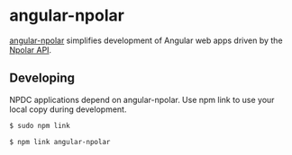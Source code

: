 # angular-npolar
 
[angular-npolar](https://github.com/npolar/angular-npolar) simplifies development of Angular web apps driven by the [Npolar API](http://api.npolar.no/).

## Developing
NPDC applications depend on angular-npolar. Use npm link to use your local copy during development.

```sh
$ sudo npm link
```

```sh
$ npm link angular-npolar
```
